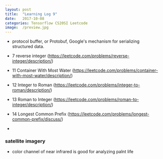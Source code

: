 ```yaml
---
layout: post
title:  "Learning Log 9"
date:   2017-10-08
categories: Tensorflow CS20SI Leetcode
image:  /preview.jpg
---
```


- protocol buffer, or Protobuf, Google's mechanism for serializing structured data.

- 7 reverse integer (https://leetcode.com/problems/reverse-integer/description/)

- 11 Container With Most Water (https://leetcode.com/problems/container-with-most-water/description/)

- 12 Integer to Roman (https://leetcode.com/problems/integer-to-roman/description/)

- 13 Roman to Integer (https://leetcode.com/problems/roman-to-integer/description/)

- 14 Longest Common Prefix (https://leetcode.com/problems/longest-common-prefix/discuss/)

- 

### satellite imagery

- color channel of near infrared is good for analyzing palnt life



